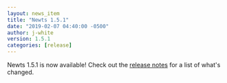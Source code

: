 ```yaml
---
layout: news_item
title: "Newts 1.5.1"
date: "2019-02-07 04:40:00 -0500"
author: j-white
version: 1.5.1
categories: [release]
---
```


Newts 1.5.1 is now available! Check out the [release notes](https://github.com/OpenNMS/newts/blob/1.5.1/NEWS.rst) for a list of what's changed.

